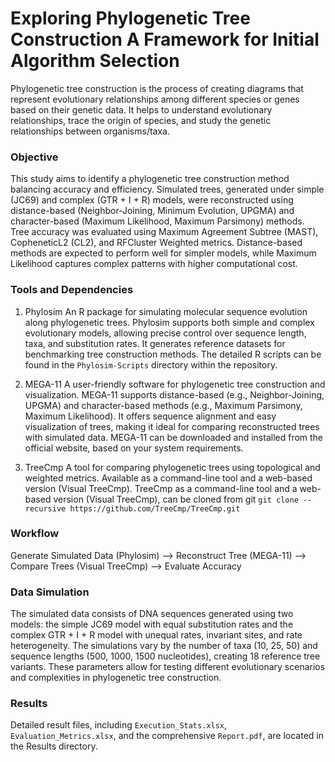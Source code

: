 # Exploring Phylogenetic Tree Construction A Framework for Initial Algorithm Selection
Phylogenetic tree construction is the process of creating diagrams that represent evolutionary relationships among different species or genes based on their genetic data. It helps to understand evolutionary relationships, trace the origin of species, and study the genetic relationships between organisms/taxa.

### Objective
This study aims to identify a phylogenetic tree construction method balancing accuracy and efficiency. Simulated trees, generated under simple (JC69) and complex (GTR + I + R) models, were reconstructed using distance-based (Neighbor-Joining, Minimum Evolution, UPGMA) and character-based (Maximum Likelihood, Maximum Parsimony) methods. Tree accuracy was evaluated using Maximum Agreement Subtree (MAST), CopheneticL2 (CL2), and RFCluster Weighted metrics. Distance-based methods are expected to perform well for simpler models, while Maximum Likelihood captures complex patterns with higher computational cost.

### Tools and Dependencies
  	
1. Phylosim
An R package for simulating molecular sequence evolution along phylogenetic trees. Phylosim supports both simple and complex evolutionary models, allowing precise control over sequence length, taxa, and substitution rates. It generates reference datasets for benchmarking tree construction methods.
The detailed R scripts can be found in the ```Phylosim-Scripts``` directory within the repository.
	
2. MEGA-11
A user-friendly software for phylogenetic tree construction and visualization. MEGA-11 supports distance-based (e.g., Neighbor-Joining, UPGMA) and character-based methods (e.g., Maximum Parsimony, Maximum Likelihood). It offers sequence alignment and easy visualization of trees, making it ideal for comparing reconstructed trees with simulated data.
MEGA-11 can be downloaded and installed from the official website, based on your system requirements.

3. TreeCmp
A tool for comparing phylogenetic trees using topological and weighted metrics. Available as a command-line tool and a web-based version (Visual TreeCmp).
TreeCmp as a command-line tool and a web-based version (Visual TreeCmp), can be cloned from git ``` git clone --recursive https://github.com/TreeCmp/TreeCmp.git ```

### Workflow
Generate Simulated Data (Phylosim) --> Reconstruct Tree (MEGA-11) --> Compare Trees (Visual TreeCmp) --> Evaluate Accuracy

### Data Simulation 
The simulated data consists of DNA sequences generated using two models: the simple JC69 model with equal substitution rates and the complex GTR + I + R model with unequal rates, invariant sites, and rate heterogeneity. The simulations vary by the number of taxa (10, 25, 50) and sequence lengths (500, 1000, 1500 nucleotides), creating 18 reference tree variants. These parameters allow for testing different evolutionary scenarios and complexities in phylogenetic tree construction.

### Results
Detailed result files, including ```Execution_Stats.xlsx```, ```Evaluation_Metrics.xlsx```, and the comprehensive ```Report.pdf```, are located in the Results directory.
